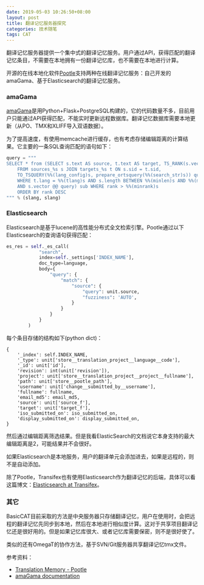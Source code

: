 ```yaml
---
date: 2019-05-03 10:26:50+08:00
layout: post
title: 翻译记忆服务器探究
categories: 技术随笔
tags: CAT
---
```


翻译记忆服务器提供一个集中式的翻译记忆服务。用户通过API，获得匹配的翻译记忆条目，不需要在本地拥有一份翻译记忆库，也不需要在本地进行计算。

开源的在线本地化软件[Pootle](https://github.com/translate/pootle)支持两种在线翻译记忆服务：自己开发的amaGama、基于Elasticsearch的翻译记忆服务。


### amaGama

[amaGama](https://github.com/translate/amagama)是用Python+Flask+PostgreSQL构建的，它的代码数量不多，目前用户只能通过API获得匹配，不能实时更新远程数据库。翻译记忆数据库需要本地更新（从PO、TMX和XLIFF导入双语数据）。

为了提高速度，有使用memcache进行缓存，也有考虑存储编辑距离的计算结果。它主要的一条SQL查询匹配的语句如下：

```python
query = """
SELECT * from (SELECT s.text AS source, t.text AS target, TS_RANK(s.vector, query, 32) * 1744.93406073519 AS rank
    FROM sources_%s s JOIN targets_%s t ON s.sid = t.sid,
    TO_TSQUERY(%%(lang_config)s, prepare_ortsquery(%%(search_str)s)) query
    WHERE t.lang = %%(tlang)s AND s.length BETWEEN %%(minlen)s AND %%(maxlen)s
    AND s.vector @@ query) sub WHERE rank > %%(minrank)s
    ORDER BY rank DESC
""" % (slang, slang)
```

### Elasticsearch

Elasticsearch是基于lucene的高性能分布式全文检索引擎。Pootle通过以下Elasticsearch的查询语句获得匹配：

```python
es_res = self._es_call(
            "search",
            index=self._settings['INDEX_NAME'],
            doc_type=language,
            body={
                "query": {
                    "match": {
                        "source": {
                            "query": unit.source,
                            "fuzziness": 'AUTO',
                        }
                    }
                }
            }
        )
```

每个条目存储的结构如下(python dict)：

```
{
    '_index': self.INDEX_NAME,
    '_type': unit['store__translation_project__language__code'],
    '_id': unit['id'],
    'revision': int(unit['revision']),
    'project': unit['store__translation_project__project__fullname'],
    'path': unit['store__pootle_path'],
    'username': unit['change__submitted_by__username'],
    'fullname': fullname,
    'email_md5': email_md5,
    'source': unit['source_f'],
    'target': unit['target_f'],
    'iso_submitted_on': iso_submitted_on,
    'display_submitted_on': display_submitted_on,
}
```

然后通过编辑距离筛选结果。但是我看ElasticSearch的文档说它本身支持的最大编辑距离是2，可能结果并不会很好。

如果Elasticsearch是本地服务，用户的翻译单元会添加进去，如果是远程的，则不是自动添加。

除了Pootle，Transifex也有使用Elasticsearch作为翻译记忆的后端，具体可以看这篇博文：[Elasticsearch at Transifex](https://www.transifex.com/blog/2015/elasticsearch-at-transifex/)。

### 其它

BasicCAT目前采取的方法是中央服务器只存储翻译记忆，用户在使用时，会把远程的翻译记忆先同步到本地，然后在本地进行相似度计算。这对于共享项目翻译记忆还是很好用的。但是如果记忆库很大、或者记忆库需要保密，则不是很好使了。

类似的还有OmegaT的协作方法，基于SVN/Git服务器共享翻译记忆tmx文件。

参考资料：

* [Translation Memory - Pootle](http://docs.translatehouse.org/projects/pootle/en/stable-2.7.3/features/translation_memory.html)
* [amaGama documentation](http://docs.translatehouse.org/projects/amagama/en/latest/index.html)




